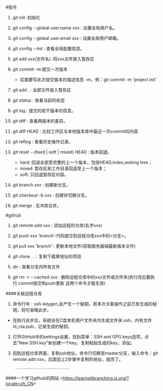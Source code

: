 #指令
1. git init :初始化
2. git config --global user.name xxx : 设置全局用户名。
3. git config --global user.email xxx : 设置全局用户邮箱。
4. git config --list : 查看全局配置信息。
5. git add xxx(文件名) :将xxx文件放入暂存区
6. git commit -m:提交一次版本
   - 后面要写此次提交版本的描述信息 -m，例：git commit -m 'project init'
7. git add . : 全部文件放入暂存区
8. git status : 查看当前的状态
9. git log : 提交的若干版本的信息。
10. git diff : 查看两版本的差异。
11. git diff HEAD : 比较工作区与本地版本库中最近一次commit的内容
12. git reflog : 查看历史操作记录。
13. git reset --(hard | soft | mixed) HEAD : 版本回退。  
    - hard: 回退全部至完整的上一个版本，包括HEAD,index,woking tree；
    - mixed: 暂存区和工作目录回退至上一个版本；
    - soft: 只回退暂存区内容。
    
14. git branch xxx : 创建新分支。
15. git checkout -b xxx : 创建并切换分支。
16. git merge <branch> : 无冲突合并。

#github
1. git remote add xxx : 添加远程的仓库(名字xxx)
2. git push xxx 'branch':代码提交到远程仓库xxx中的<分支>。
3. git pull xxx 'branch' : 更新本地文件(获取服务器端最新版本文件)
4. git clone ... : 复制下载某地址的项目

5. dir : 查看分支内所有文件
6. git rm -r --cached xxx : 删除远程仓库中的xxx文件或文件夹(执行完后要执行 commit提交和push更新 这两个命令才能生效)

####关联远程仓库
1. 命令行中：ssh-keygen,会产生一个秘钥，若本次关联操作之前已有生成的秘钥，则可省略此步。
- 在执行此步后，系统会在C盘本机用户文件夹内生成文件夹.ssh，内有文件id_rsa.pub，记录生成的秘钥。
2. 打开GitHub中的settings设置，找到菜单：SSH and GPG keys选项，点击"New SSH key"新创建一个key，复制粘贴生成的key，添加。
3. 回到远程仓库界面，复制ssh地址，命令行切换至master分支，输入命令：git remote add xxx，后面加上2步骤中复制的地址，就完了。

        -------------------------

####一个学习github的网站
&lt;https://learngitbranching.js.org/?locale=zh_CN&gt;


 

